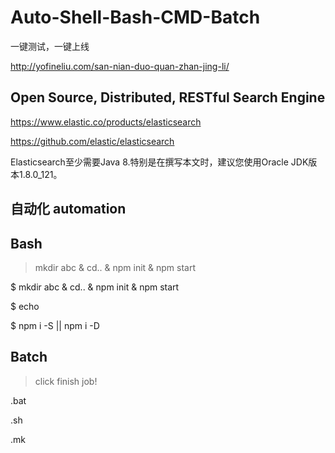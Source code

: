 # Auto-Shell-Bash-CMD-Batch 




一键测试，一键上线

http://yofineliu.com/san-nian-duo-quan-zhan-jing-li/



## Open Source, Distributed, RESTful Search Engine


https://www.elastic.co/products/elasticsearch

https://github.com/elastic/elasticsearch

Elasticsearch至少需要Java 8.特别是在撰写本文时，建议您使用Oracle JDK版本1.8.0_121。



## 自动化 automation







## Bash

> mkdir abc & cd.. & npm init & npm start

$ mkdir abc & cd.. & npm init & npm start

$ echo

$ npm i -S || npm i -D 



## Batch

> click finish job!

.bat


.sh



.mk

















































